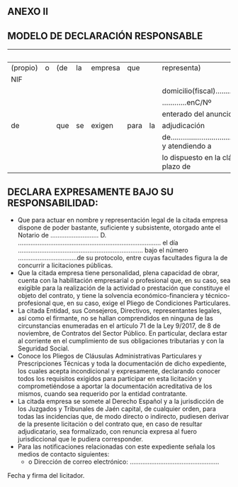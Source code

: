 ## ANEXO II

## MODELO DE DECLARACIÓN RESPONSABLE

|          |   |     |    |         |      |    | D./Dña, con DNI númeroen nombre                                                              |     |          |
|----------|---|-----|----|---------|------|----|----------------------------------------------------------------------------------------------|-----|----------|
| (propio) | o | (de | la | empresa | que  |    | representa)                                                                                  |     | con      |
| NIF      |   |     |    |         |      |    |                                                                                              |     | y        |
|          |   |     |    |         |      |    | domicilio(fiscal)……………………………………………………………………………………                                            |     |          |
|          |   |     |    |         |      |    | …………enC/Nº                                                                                   |     |          |
|          |   |     |    |         |      |    | enterado del anuncio publicado en el perfil del contratante del día de                       |     |          |
| de       |   | que | se | exigen  | para | la | adjudicación                                                                                 | del | contrato |
|          |   |     |    |         |      |    | de………………………………………………………………………………………………………………………. y atendiendo a                              |     |          |
|          |   |     |    |         |      |    | lo dispuesto en la cláusula 26.1.6 del presente Pliego, a fecha de finalización del plazo de |     |          |

## DECLARA EXPRESAMENTE BAJO SU RESPONSABILIDAD:

- Que para actuar en nombre y representación legal de la citada empresa dispone de poder bastante, suficiente y subsistente, otorgado ante el Notario de ……………………… D. ……………………………….……………………………………. el día ……………………………………………………………. bajo el número ……………………………de su protocolo, entre cuyas facultades figura la de concurrir a licitaciones públicas.
- Que la citada empresa tiene personalidad, plena capacidad de obrar, cuenta con la habilitación empresarial o profesional que, en su caso, sea exigible para la realización de la actividad o prestación que constituye el objeto del contrato, y tiene la solvencia económico-financiera y técnico-profesional que, en su caso, exige el Pliego de Condiciones Particulares.
- La citada Entidad, sus Consejeros, Directivos, representantes legales, así como el firmante, no se hallan comprendidos en ninguna de las circunstancias enumeradas en el artículo 71 de la Ley 9/2017, de 8 de noviembre, de Contratos del Sector Público. En particular, declara estar al corriente en el cumplimiento de sus obligaciones tributarias y con la Seguridad Social.
- Conoce los Pliegos de Cláusulas Administrativas Particulares y Prescripciones Técnicas y toda la documentación de dicho expediente, los cuales acepta incondicional y expresamente, declarando conocer todos los requisitos exigidos para participar en esta licitación y comprometiéndose a aportar la documentación acreditativa de los mismos, cuando sea requerido por la entidad contratante.
- La citada empresa se somete al Derecho Español y a la jurisdicción de los Juzgados y Tribunales de Jaén capital, de cualquier orden, para todas las incidencias que, de modo directo o indirecto, pudiesen derivar de la presente licitación o del contrato que, en caso de resultar adjudicatario, sea formalizado, con renuncia expresa al fuero jurisdiccional que le pudiera corresponder.
- Para las notificaciones relacionadas con este expediente señala los medios de contacto siguientes:
	- o Dirección de correo electrónico: …………………………………………..

Fecha y firma del licitador.